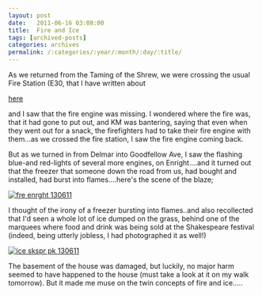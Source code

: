 ```yaml
---
layout: post
date:	2011-06-16 03:08:00
title:  Fire and Ice
tags: [archived-posts]
categories: archives
permalink: /:categories/:year/:month/:day/:title/
---
```

As we returned from the Taming of the Shrew, we were crossing the usual Fire Station (E30, that I have written about 

<a href="http://deponti.livejournal.com/823093.html"> here </a>

and I saw that the fire engine was missing. I wondered where the fire was, that it had gone to put out, and KM was bantering, saying that even when they went out for a snack, the firefighters had to take their fire engine with them...as we crossed the fire station, I saw the fire engine coming back.

But as we turned in from Delmar into Goodfellow Ave, I saw the flashing blue-and red-lights of several more engines, on Enright....and it turned out that the freezer that someone down the road from us, had bought and installed, had burst into flames....here's the scene of the blaze;

<a href="http://s1142.photobucket.com/albums/n602/Deepapctrsglr/?action=view&amp;current=IMG_1470-1.jpg" target="_blank"><img src="http://i1142.photobucket.com/albums/n602/Deepapctrsglr/IMG_1470-1.jpg" border="0" alt="fre enrght 130611"></a>

I thought of the irony of a freezer bursting into flames..and also recollected that I'd seen a whole lot of ice dumped on the grass, behind one of the marquees where food and drink was being sold at the Shakespeare festival (indeed, being utterly jobless, I had photographed it as well!)


<a href="http://s1142.photobucket.com/albums/n602/Deepapctrsglr/?action=view&amp;current=IMG_1458.jpg" target="_blank"><img src="http://i1142.photobucket.com/albums/n602/Deepapctrsglr/IMG_1458.jpg" border="0" alt="ice skspr pk 130611"></a>


The basement of the house was damaged, but luckily, no major harm seemed to have happened to the house (must take a look at it on my walk tomorrow). But it made me muse on the twin concepts of fire and ice.....
